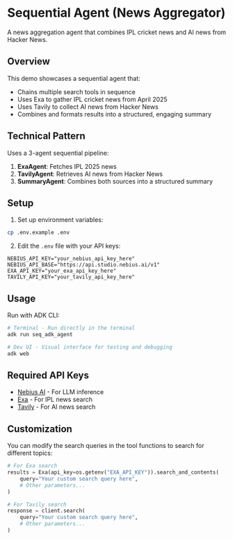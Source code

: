 # Sequential Agent (News Aggregator)

A news aggregation agent that combines IPL cricket news and AI news from Hacker News.

## Overview

This demo showcases a sequential agent that:
- Chains multiple search tools in sequence
- Uses Exa to gather IPL cricket news from April 2025
- Uses Tavily to collect AI news from Hacker News
- Combines and formats results into a structured, engaging summary

## Technical Pattern

Uses a 3-agent sequential pipeline:
1. **ExaAgent**: Fetches IPL 2025 news
2. **TavilyAgent**: Retrieves AI news from Hacker News
3. **SummaryAgent**: Combines both sources into a structured summary

## Setup

1. Set up environment variables:
```bash
cp .env.example .env
```

2. Edit the `.env` file with your API keys:
```
NEBIUS_API_KEY="your_nebius_api_key_here"
NEBIUS_API_BASE="https://api.studio.nebius.ai/v1"
EXA_API_KEY="your_exa_api_key_here"
TAVILY_API_KEY="your_tavily_api_key_here"
```

## Usage

Run with ADK CLI:
```bash
# Terminal - Run directly in the terminal
adk run seq_adk_agent

# Dev UI - Visual interface for testing and debugging
adk web
```

## Required API Keys

- [Nebius AI](https://dub.sh/AIStudio) - For LLM inference
- [Exa](https://exa.ai/) - For IPL news search
- [Tavily](https://tavily.com/) - For AI news search

## Customization

You can modify the search queries in the tool functions to search for different topics:

```python
# For Exa search
results = Exa(api_key=os.getenv("EXA_API_KEY")).search_and_contents(
    query="Your custom search query here",
    # Other parameters...
)

# For Tavily search
response = client.search(
    query="Your custom search query here",
    # Other parameters...
)
``` 